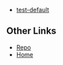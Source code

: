 - [test-default](./test-default/)

## Other Links

- [Repo](https://github.com/benwiz/sketches)
- [Home](https://benwiz.io)
